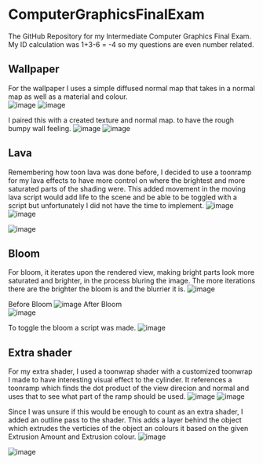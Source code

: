# ComputerGraphicsFinalExam
 The GitHub Repository for my Intermediate Computer Graphics Final Exam.  
 My ID calculation was 1+3-6 = -4 so my questions are even number related.  
 
 ## Wallpaper
 For the wallpaper I uses a simple diffused normal map that takes in a normal map as well as a material and colour.  
 ![image](https://user-images.githubusercontent.com/69608587/233697440-bdb15c67-355f-41ba-a73b-093a785b18c2.png)
 ![image](https://user-images.githubusercontent.com/69608587/233711039-64ba0f69-63aa-4a3c-aeaf-51dd7a62b4ee.png)


I paired this with a created texture and normal map. to have the rough bumpy wall feeling. 
![image](https://user-images.githubusercontent.com/69608587/233698393-c85c3fbc-2676-46cb-b4f4-10a923eaa84f.png)
![image](https://user-images.githubusercontent.com/69608587/233698444-4cc24fc5-1e3c-420c-9646-463799e912e1.png)



## Lava
Remembering how toon lava was done before, I decided to use a toonramp for my lava effects to have more control on where the brightest and more saturated parts of the shading were. This added movement in the moving lava script would add life to the scene and be able to be toggled with a script but unfortunately I did not have the time to implement. 
![image](https://user-images.githubusercontent.com/69608587/233711111-72ce0a6d-6f14-4c12-8e54-a3ee07e0b800.png)
![image](https://user-images.githubusercontent.com/69608587/233711844-d15d4a9f-1ba6-47a5-9caf-7ef208a0e722.png)


![image](https://user-images.githubusercontent.com/69608587/233705625-400994b7-54f5-4b1d-ad35-fc5d8240472b.png)


## Bloom
For bloom, it iterates upon the rendered view, making bright parts look more saturated and brighter, in the process bluring the image.  The more iterations there are the brighter the bloom is and the blurrier it is. 
![image](https://user-images.githubusercontent.com/69608587/233710612-b33b224a-af6c-4b01-816f-f30c439e0e8e.png)

Before Bloom 
![image](https://user-images.githubusercontent.com/69608587/233705682-4da61a82-353c-467b-a0ee-dc5187bd8e7d.png)
After Bloom  
![image](https://user-images.githubusercontent.com/69608587/233705707-a51484cf-b630-41e8-a2b5-950037aa1703.png)

To toggle the bloom a script was made. 
![image](https://user-images.githubusercontent.com/69608587/233710537-0e7344cd-1e8d-49cb-b8d3-c909506085d6.png)


## Extra shader
For my extra shader, I used a toonwrap shader with a customized toonwrap I made to have interesting visual effect to the cylinder.  It references a toonramp which finds the dot product of the view direcion and normal and uses that to see what part of the ramp should be used. 
![image](https://user-images.githubusercontent.com/69608587/233707064-de62c85f-f461-49ef-94cc-8a229f265324.png)
![image](https://user-images.githubusercontent.com/69608587/233712011-ad8fb048-fa7b-48a2-9e08-fac9674c8c0b.png)


Since I was unsure if this would be enough to count as an extra shader, I added an outline pass to the shader.  This adds a layer behind the object which extrudes the verticies of the object an colours it based on the given Extrusion Amount and Extrusion colour. 
![image](https://user-images.githubusercontent.com/69608587/233707529-42fefe1f-49f6-49cf-a5d2-a785eec4cf93.png)


![image](https://user-images.githubusercontent.com/69608587/233706069-b0862751-80f9-481e-a8f4-4316ba40e41b.png)
